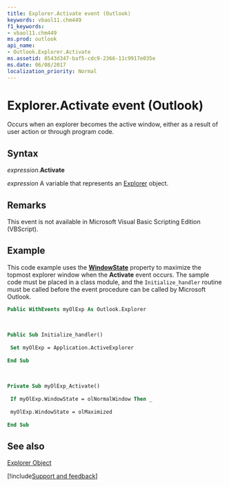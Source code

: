 ```yaml
---
title: Explorer.Activate event (Outlook)
keywords: vbaol11.chm449
f1_keywords:
- vbaol11.chm449
ms.prod: outlook
api_name:
- Outlook.Explorer.Activate
ms.assetid: 8543d347-baf5-cdc9-2366-11c9917e035e
ms.date: 06/08/2017
localization_priority: Normal
---
```



# Explorer.Activate event (Outlook)

Occurs when an explorer becomes the active window, either as a result of user action or through program code.


## Syntax

_expression_.**Activate**

_expression_ A variable that represents an [Explorer](Outlook.Explorer.md) object.


## Remarks

This event is not available in Microsoft Visual Basic Scripting Edition (VBScript).


## Example

This code example uses the  **[WindowState](Outlook.Explorer.WindowState.md)** property to maximize the topmost explorer window when the **Activate** event occurs. The sample code must be placed in a class module, and the `Initialize_handler` routine must be called before the event procedure can be called by Microsoft Outlook.


```vb
Public WithEvents myOlExp As Outlook.Explorer 
 
 
 
Public Sub Initialize_handler() 
 
 Set myOlExp = Application.ActiveExplorer 
 
End Sub 
 
 
 
Private Sub myOlExp_Activate() 
 
 If myOlExp.WindowState = olNormalWindow Then _ 
 
 myOlExp.WindowState = olMaximized 
 
End Sub
```


## See also


[Explorer Object](Outlook.Explorer.md)

[!include[Support and feedback](~/includes/feedback-boilerplate.md)]